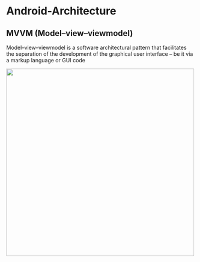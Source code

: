# Android-Architecture

## MVVM (Model–view–viewmodel) 
Model–view–viewmodel is a software architectural pattern that facilitates the separation of the development of the graphical user interface – be it via a markup language or GUI code

<img src="https://user-images.githubusercontent.com/91980956/154803061-1912740b-72d1-4eda-80cb-410552bf901c.png" width="500" height="500" />
